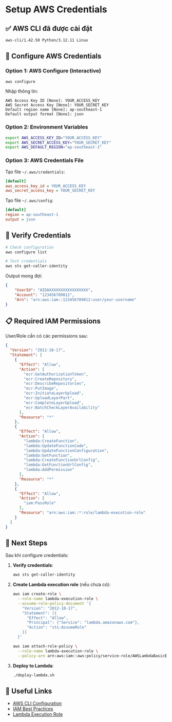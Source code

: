 # Setup AWS Credentials

## ✅ AWS CLI đã được cài đặt

```bash
aws-cli/1.42.50 Python/3.12.11 Linux
```

## 🔐 Configure AWS Credentials

### Option 1: AWS Configure (Interactive)

```bash
aws configure
```

Nhập thông tin:
```
AWS Access Key ID [None]: YOUR_ACCESS_KEY
AWS Secret Access Key [None]: YOUR_SECRET_KEY
Default region name [None]: ap-southeast-1
Default output format [None]: json
```

### Option 2: Environment Variables

```bash
export AWS_ACCESS_KEY_ID="YOUR_ACCESS_KEY"
export AWS_SECRET_ACCESS_KEY="YOUR_SECRET_KEY"
export AWS_DEFAULT_REGION="ap-southeast-1"
```

### Option 3: AWS Credentials File

Tạo file `~/.aws/credentials`:
```ini
[default]
aws_access_key_id = YOUR_ACCESS_KEY
aws_secret_access_key = YOUR_SECRET_KEY
```

Tạo file `~/.aws/config`:
```ini
[default]
region = ap-southeast-1
output = json
```

## 🧪 Verify Credentials

```bash
# Check configuration
aws configure list

# Test credentials
aws sts get-caller-identity
```

Output mong đợi:
```json
{
    "UserId": "AIDAXXXXXXXXXXXXXXXXX",
    "Account": "123456789012",
    "Arn": "arn:aws:iam::123456789012:user/your-username"
}
```

## 📋 Required IAM Permissions

User/Role cần có các permissions sau:

```json
{
  "Version": "2012-10-17",
  "Statement": [
    {
      "Effect": "Allow",
      "Action": [
        "ecr:GetAuthorizationToken",
        "ecr:CreateRepository",
        "ecr:DescribeRepositories",
        "ecr:PutImage",
        "ecr:InitiateLayerUpload",
        "ecr:UploadLayerPart",
        "ecr:CompleteLayerUpload",
        "ecr:BatchCheckLayerAvailability"
      ],
      "Resource": "*"
    },
    {
      "Effect": "Allow",
      "Action": [
        "lambda:CreateFunction",
        "lambda:UpdateFunctionCode",
        "lambda:UpdateFunctionConfiguration",
        "lambda:GetFunction",
        "lambda:CreateFunctionUrlConfig",
        "lambda:GetFunctionUrlConfig",
        "lambda:AddPermission"
      ],
      "Resource": "*"
    },
    {
      "Effect": "Allow",
      "Action": [
        "iam:PassRole"
      ],
      "Resource": "arn:aws:iam::*:role/lambda-execution-role"
    }
  ]
}
```

## 🎯 Next Steps

Sau khi configure credentials:

1. **Verify credentials**:
   ```bash
   aws sts get-caller-identity
   ```

2. **Create Lambda execution role** (nếu chưa có):
   ```bash
   aws iam create-role \
     --role-name lambda-execution-role \
     --assume-role-policy-document '{
       "Version": "2012-10-17",
       "Statement": [{
         "Effect": "Allow",
         "Principal": {"Service": "lambda.amazonaws.com"},
         "Action": "sts:AssumeRole"
       }]
     }'
   
   aws iam attach-role-policy \
     --role-name lambda-execution-role \
     --policy-arn arn:aws:iam::aws:policy/service-role/AWSLambdaBasicExecutionRole
   ```

3. **Deploy to Lambda**:
   ```bash
   ./deploy-lambda.sh
   ```

## 🔗 Useful Links

- [AWS CLI Configuration](https://docs.aws.amazon.com/cli/latest/userguide/cli-configure-quickstart.html)
- [IAM Best Practices](https://docs.aws.amazon.com/IAM/latest/UserGuide/best-practices.html)
- [Lambda Execution Role](https://docs.aws.amazon.com/lambda/latest/dg/lambda-intro-execution-role.html)
